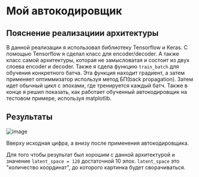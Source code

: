 # Мой автокодировщик

## Пояснение реализациии архитектуры

В данной реализации я использовал библиотеку Tensorflow и Keras. С помощью Tensorflow я сделал класс для encoder/decoder. А также класс самой архитектуры, которая не замысловатая и состоит из двух слоева encoder и decoder.
Также я сдела функцию `train_batch` для обучения конкретного батча. Эта функция находит градиент, а затем применяет оптиммизатор используя метод БП(back propagation).
Затем идет обычный цикл с эпохами, где тренируется каждый батч.
Также в конце я решил показать, как работает обученный автокодировщик на тестовом примере, используя matplotlib.

## Результаты
![image](https://github.com/user-attachments/assets/b6c10aac-142b-49a4-ba40-3195c45810fc)

Вверху исходная цифра, а внизу после применения автокодировщика.

Для того чтобы результат был хорошим с данной архитектурой и значение `latent_space = 128` достаточной 10 эпох. `latent_space` это "количество координат", до которого картинка будет сворачиваться.
